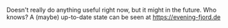 Doesn't really do anything useful right now, but it might in the future. Who knows?
A (maybe) up-to-date state can be seen at https://evening-fjord.de
